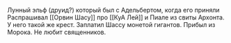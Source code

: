 Лунный эльф (друид?) который был с Адельбертом, когда его приняли
Распрашивал [[Орвин Шасу]] про [[КуА Лей]]  и Пиале из свиты Архонта.
У него такой же крест. Заплатил Шассу монетой гигантов. Прибыл из Морока. Не любит священников.